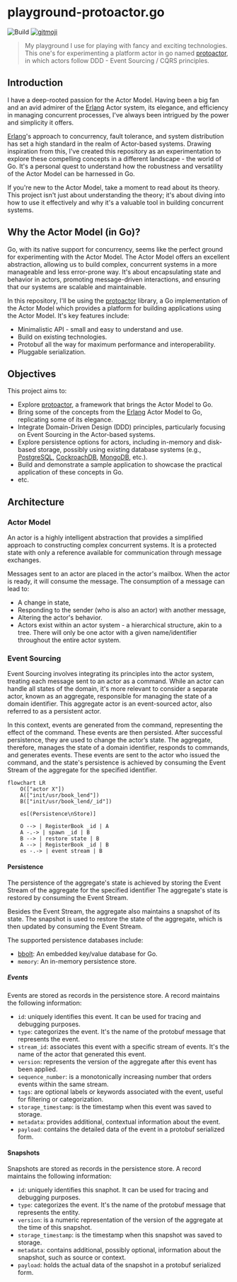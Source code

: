 # playground-protoactor.go

![Build](https://github.com/ccamel/playground-protoactor.go/workflows/Build/badge.svg)
[![gitmoji](https://img.shields.io/badge/gitmoji-%20😜%20😍-FFDD67.svg?style=flat-square)](https://gitmoji.carloscuesta.me)

> My playground I use for playing with fancy and exciting technologies. This one's for experimenting a platform actor in
> go named [protoactor](https://github.com/AsynkronIT/protoactor-go), in which actors follow DDD - Event Sourcing / CQRS principles.

## Introduction

I have a deep-rooted passion for the Actor Model. Having been a big fan and an avid admirer of the [Erlang](https://www.erlang.org) Actor system, its elegance, and efficiency in managing concurrent processes, I've always been intrigued by the power and simplicity it offers.

[Erlang](https://www.erlang.org)'s approach to concurrency, fault tolerance, and system distribution has set a high standard in the realm of Actor-based systems. Drawing inspiration from this, I've created this repository as an experimentation to explore these compelling concepts in a different landscape - the world of Go. It's a personal quest to understand how the robustness and versatility of the Actor Model can be harnessed in Go.

If you're new to the Actor Model, take a moment to read about its theory. This project isn't just about understanding the theory; it's about diving into how to use it effectively and why it's a valuable tool in building concurrent systems.

## Why the Actor Model (in Go)?

Go, with its native support for concurrency, seems like the perfect ground for experimenting with the Actor Model. The Actor Model offers an excellent abstraction, allowing us to build complex, concurrent systems in a more manageable and less error-prone way. It's about encapsulating state and behavior in actors, promoting message-driven interactions, and ensuring that our systems are scalable and maintainable.

In this repository, I'll be using the [protoactor](https://proto.actor/) library, a Go implementation of the Actor Model which provides a platform for building applications using the Actor Model. It's key features include:

- Minimalistic API - small and easy to understand and use.
- Build on existing technologies.
- Protobuf all the way for maximum performance and interoperability.
- Pluggable serialization.

## Objectives

This project aims to:

- Explore [protoactor](https://github.com/AsynkronIT/protoactor-go), a framework that brings the Actor Model to Go.
- Bring some of the concepts from the [Erlang](https://www.erlang.org) Actor Model to Go, replicating some of its elegance.
- Integrate Domain-Driven Design (DDD) principles, particularly focusing on Event Sourcing in the Actor-based systems.
- Explore persistence options for actors, including in-memory and disk-based storage, possibly using existing database systems (e.g., [PostgreSQL](https://www.postgresql.org/), [CockroachDB](https://www.cockroachlabs.com/), [MongoDB](https://www.mongodb.com/), etc.).
- Build and demonstrate a sample application to showcase the practical application of these concepts in Go.
- etc.

## Architecture

### Actor Model

An actor is a highly intelligent abstraction that provides a simplified approach to constructing complex concurrent systems. It is a protected state with only a reference available for communication through message exchanges.

Messages sent to an actor are placed in the actor's mailbox. When the actor is ready, it will consume the message. The consumption of a message can lead to:

- A change in state,
- Responding to the sender (who is also an actor) with another message,
- Altering the actor's behavior.
- Actors exist within an actor system - a hierarchical structure, akin to a tree. There will only be one actor with a given name/identifier throughout the entire actor system.

### Event Sourcing

Event Sourcing involves integrating its principles into the actor system, treating each message sent to an actor as a command. While an actor can handle all states of the domain, it's more relevant to consider a separate actor, known as an aggregate, responsible for managing the state of a domain identifier. This aggregate actor is an event-sourced actor, also referred to as a persistent actor.

In this context, events are generated from the command, representing the effect of the command. These events are then persisted. After successful persistence, they are used to change the actor’s state. The aggregate, therefore, manages the state of a domain identifier, responds to commands, and generates events. These events are sent to the actor who issued the command, and the state's persistence is achieved by consuming the Event Stream of the aggregate for the specified identifier.

``` mermaid
flowchart LR
    O(["actor X"])
    A(["init/usr/book_lend"])
    B(["init/usr/book_lend/_id"])

    es[(Persistence\nStore)]

    O --> | RegisterBook _id | A
    A -.-> | spawn _id | B
    B --> | restore state | B
    A --> | RegisterBook _id | B
    es -.-> | event stream | B
```

#### Persistence

The persistence of the aggregate's state is achieved by storing the Event Stream of the aggregate for the specified identifier The aggregate's state is restored by consuming the Event Stream.

Besides the Event Stream, the aggregate also maintains a snapshot of its state. The snapshot is used to restore the state of the aggregate, which is then updated by consuming the Event Stream.

The supported persistence databases include:

- [bbolt](https://github.com/etcd-io/bbolt): An embedded key/value database for Go.
- `memory`: An in-memory persistence store.

##### Events

Events are stored as records in the persistence store. A record maintains the following information:

- `id`: uniquely identifies this event. It can be used for tracing and debugging purposes.
- `type`: categorizes the event. It's the name of the protobuf message that represents the event.
- `stream_id`: associates this event with a specific stream of events. It's the name of the actor that generated this event.
- `version`: represents the version of the aggregate after this event has been applied.
- `sequence_number`: is a monotonically increasing number that orders events within the same stream.
- `tags`: are optional labels or keywords associated with the event, useful for filtering or categorization.
- `storage_timestamp`: is the timestamp when this event was saved to storage.
- `metadata`: provides additional, contextual information about the event.
- `payload`: contains the detailed data of the event in a protobuf serialized form.

#### Snapshots

Snapshots are stored as records in the persistence store. A record maintains the following information:

- `id`: uniquely identifies this snaphot. It can be used for tracing and debugging purposes.
- `type`: categorizes the event. It's the name of the protobuf message that represents the entity.
- `version`: is a numeric representation of the version of the aggregate at the time of this snapshot.
- `storage_timestamp`: is the timestamp when this snapshot was saved to storage.
- `metadata`: contains additional, possibly optional, information about the snapshot, such as source or context.
- `payload`: holds the actual data of the snapshot in a protobuf serialized form.
